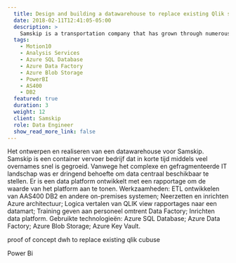 ```yaml
---
  title: Design and building a datawarehouse to replace existing Qlik solution
  date: 2018-02-11T12:41:05-05:00
  description: >
    Samskip is a transportation company that has grown through numerous acquisitions. Due to the complex and fragmented IT landscape, there was an urgent need to make data centrally available. A data platform was developed and a pilot report was created to demonstrate the value of the platform. I developed ETL from AS400 (DB2) and other on-premises systems, implemented and configured Azure environments, translated logic from QlikView reports into data marts, and trained staff on the use of Data Factory.
  tags: 
    - Motion10
    - Analysis Services
    - Azure SQL Database
    - Azure Data Factory
    - Azure Blob Storage
    - PowerBI
    - AS400
    - DB2
  featured: true
  duration: 3
  weight: 12
  client: Samskip
  role: Data Engineer
  show_read_more_link: false
---
```

Het ontwerpen en realiseren van een datawarehouse voor Samskip. Samskip is een container vervoer bedrijf dat in korte tijd middels veel overnames snel is gegroeid. Vanwege het complexe en gefragmenteerde IT landschap was er dringend behoefte om data centraal beschikbaar te stellen. Er is een data platform ontwikkelt met een rapportage om de waarde van het platform aan te tonen.
Werkzaamheden: ETL ontwikkelen van AAS400 DB2 en andere on-premises systemen; Neerzetten en inrichten Azure architectuur; Logica vertalen van QLIK view rapportages naar een datamart; Training geven aan personeel omtrent Data Factory; Inrichten data platform.
Gebruikte technologieën: Azure SQL Database; Azure Data Factory; Azure Blob Storage; Azure Key Vault.

proof of concept dwh to replace existing qlik cubuse

Power Bi


